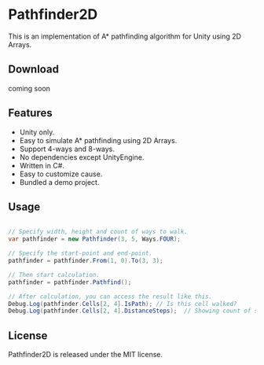 Pathfinder2D
============

This is an implementation of A* pathfinding algorithm for Unity using 2D Arrays.

## Download
coming soon

## Features
* Unity only.
* Easy to simulate A* pathfinding using 2D Arrays.
* Support 4-ways and 8-ways.
* No dependencies except UnityEngine.
* Written in C#.
* Easy to customize cause.
* Bundled a demo project.

## Usage
```c#

// Specify width, height and count of ways to walk.
var pathfinder = new Pathfinder(3, 5, Ways.FOUR);

// Specify the start-point and end-point.
pathfinder = pathfinder.From(1, 0).To(3, 3);

// Then start calculation.
pathfinder = pathfinder.Pathfind();

// After calculation, you can access the result like this.
Debug.Log(pathfinder.Cells[2, 4].IsPath); // Is this cell walked?
Debug.Log(pathfinder.Cells[2, 4].DistanceSteps);  // Showing count of steps.
```

## License
Pathfinder2D is released under the MIT license. 
